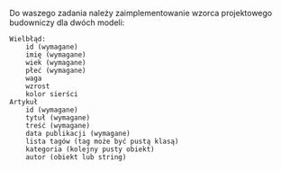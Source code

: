 Do waszego zadania należy zaimplementowanie wzorca projektowego budowniczy dla dwóch modeli:

    Wielbłąd:
        id (wymagane)
        imię (wymagane)
        wiek (wymagane)
        płeć (wymagane)
        waga
        wzrost
        kolor sierści
    Artykuł
        id (wymagane)
        tytuł (wymagane)
        treść (wymagane)
        data publikacji (wymagane)
        lista tagów (tag może być pustą klasą)
        kategoria (kolejny pusty obiekt)
        autor (obiekt lub string)
